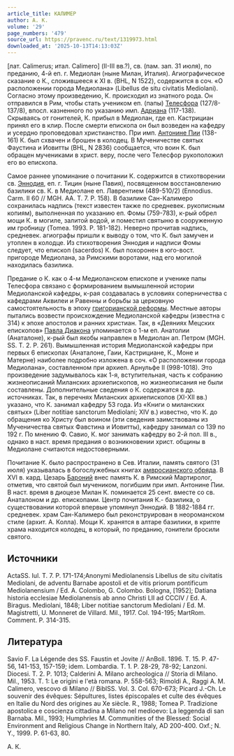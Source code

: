 ```yaml
---
article_title: КАЛИМЕР
author: А. К.
volume: '29'
page_numbers: '479'
source_url: https://pravenc.ru/text/1319973.html
downloaded_at: '2025-10-13T14:13:03Z'
---
```


[лат. Calimerus; итал. Calimero] (II-III вв.?), св. (пам. зап. 31 июля), по преданию, 4-й еп. г. Медиолан (ныне Милан, Италия). Агиографическое сказание о К., сложившееся к XI в. (BHL, N 1522), содержится в соч. «О расположении города Медиолана» (Libellus de situ civitatis Mediolani). Согласно этому произведению, К. происходил из знатного рода. Он отправился в Рим, чтобы стать учеником еп. (папы) [Телесфора](https://pravenc.ru/text/Телесфора.html) (127/8-137/8), впосл. казненного по указанию имп. [Адриана](https://pravenc.ru/text/Адриан.html) (117-138). Скрываясь от гонителей, К. прибыл в Медиолан, где еп. Кастрициан принял его в клир. После смерти епископа он был возведен на кафедру и усердно проповедовал христианство. При имп. [Антонине Пии](<https://pravenc.ru/text/АНТОНИН ПИЙ.html>) (138-161) К. был схвачен и брошен в колодец. В Мученичестве святых Фаустина и Иовитты (BHL, N 2836) сообщается, что воин К. был обращен мучениками в христ. веру, после чего Телесфор рукоположил его во епископа.

Самое раннее упоминание о почитании К. содержится в стихотворении св. [Эннодия](https://pravenc.ru/text/Эннодия.html), еп. г. Тицин (ныне Павия), посвященном восстановлению базилики св. К. в Медиолане еп. Лаврентием (489-510/2) (Ennodius. Carm. II 60 // MGH. AA. T. 7. P. 158). В базилике Сан-Калимеро сохранилась надпись (текст известен также по средневек. рукописным копиям), выполненная по указанию еп. Фомы (759-783), к-рый обрел мощи К. в могиле, залитой водой, и поместил святыню в сооруженную им гробницу (Tomea. 1993. P. 181-182). Неверно прочитав надпись, средневек. агиографы пришли к выводу о том, что К. был замучен и утоплен в колодце. Из стихотворения Эннодия и надписи Фомы следует, что епископ (sacerdos) К. был похоронен в юго-вост. пригороде Медиолана, за Римскими воротами, над его могилой находилась базилика.

Предание о К. как о 4-м Медиоланском епископе и ученике папы Телесфора связано с формированием вымышленной истории Медиоланской кафедры, к-рая создавалась в условиях соперничества с кафедрами Аквилеи и Равенны и борьбы за церковную самостоятельность в эпоху [григорианской реформы](<https://pravenc.ru/text/Григорианская реформа.html>). Местные авторы пытались возвести происхождение Медиоланской кафедры (известна с 314) к эпохе апостолов и ранних христиан. Так, в «Деяниях Мецских епископов» [Павла Диакона](<https://pravenc.ru/text/Павл Диакон.html>) упоминается о 1-м еп. Анатолии (Анаталоне), к-рый был якобы направлен в Медиолан ап. Петром (MGH. SS. T. 2. P. 261). Вымышленная история Медиоланской кафедры при первых 6 епископах (Анаталоне, Гаии, Кастрициане, К., Моне и Матерне) наиболее подробно изложена в соч. «О расположении города Медиолана», составленном при архиеп. Арнульфе II (998-1018). Это произведение задумывалось как 1-я, вступительная, часть к собранию жизнеописаний Миланских архиепископов, но жизнеописания не были составлены. Дополнительные сведения о К. содержатся в др. источниках. Так, в перечнях Миланских архиепископов (XI-XII вв.) указано, что К. занимал кафедру 53 года. Из «Книги о миланских святых» (Liber notitiae sanctorum Mediolani; XIV в.) известно, что К. до обращения ко Христу был воином (эти сведения заимствованы из Мученичества святых Фавстина и Иовитты), кафедру занимал со 139 по 192 г. По мнению Ф. Савио, К. мог занимать кафедру во 2-й пол. III в., однако в наст. время предания о возникновении христ. общины в Медиолане считаются недостоверными.

Почитание К. было распространено в Сев. Италии, память святого (31 июля) указывалась в богослужебных книгах [амвросианского обряда](<https://pravenc.ru/text/Амвросианский обряд.html>). В XVI в. кард. Цезарь [Бароний](https://pravenc.ru/text/БАРОНИЙ.html) внес память К. в Римский Мартиролог, отметив, что святой был мучеником, погибшим при имп. Антонине Пии. В наст. время в диоцезе Милан К. поминается 25 сент. вместе со св. Анаталоном и др. епископами. Центр почитания К.- базилика, о существовании которой впервые упомянул Эннодий. В 1882-1884 гг. средневек. храм Сан-Калимеро был реконструирован в неороманском стиле (архит. А. Колла). Мощи К. хранятся в алтаре базилики, в крипте храма находится колодец, в который, по преданию, гонители бросили святого.

## Источники

ActaSS. Iul. T. 7. P. 171-174;Anonymi Mediolanensis Libellus de situ civitatis Mediolani, de adventu Barnabe apostoli et de vitis priorum pontificum Mediolanensium / Ed. A. Colombo, G. Colombo. Bologna, [1952]; Datiana historia ecclesiae Mediolanensis ab anno Christi LII ad CCCIV / Ed. A. Biragus. Mediolani, 1848; Liber notitiae sanctorum Mediolani / Ed. M. Magistretti, U. Monneret de Villard. Mil., 1917. Col. 194-195; MartRom. Comment. P. 314-315.

## Литература

Savio F. La Légende des SS. Faustin et Jovite // AnBoll. 1896. T. 15. P. 47-56, 141-153, 157-159; idem. Lombardia. T. 1. P. 28-29, 78-92; Lanzoni. Diocesi. T. 2. P. 1013; Calderini A. Milano archeologica // Storia di Milano. Mil., 1953. T. 1: Le origini e l'età romana. P. 558-563; Rimoldi A., Raggi A. M. Calimero, vescovo di Milano // BiblSS. Vol. 3. Col. 670-673; Picard J.-Ch. Le souvenir des évêques: Sépultures, listes épiscopales et culte des évêques en Italie du Nord des origines au Xe siècle. R., 1988; Tomea P. Tradizione apostolica e coscienza cittadina a Milano nel medioevo: La leggenda di san Barnaba. Mil., 1993; Humphries M. Communities of the Blessed: Social Environment and Religious Change in Northern Italy, AD 200-400. Oxf.; N. Y., 1999. P. 61-63, 80.

А. К.
